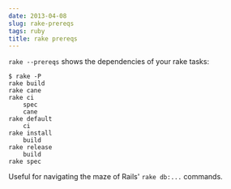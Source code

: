 ```yaml
---
date: 2013-04-08
slug: rake-prereqs
tags: ruby
title: rake prereqs
---
```


`rake --prereqs` shows the dependencies of your rake tasks:

```
$ rake -P
rake build
rake cane
rake ci
    spec
    cane
rake default
    ci
rake install
    build
rake release
    build
rake spec
```

Useful for navigating the maze of Rails' `rake db:...` commands.

